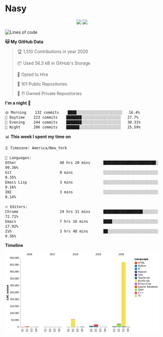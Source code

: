 # Nasy

<p align="center">
<img height="200" src="https://github-readme-stats.vercel.app/api?username=nasyxx&count_private=true&show_icons=true&theme=dracula&include_all_commits=true"/>
<img height="200" src="https://github-readme-stats.vercel.app/api/top-langs/?username=nasyxx&theme=dracula&hide=html,jupyter+notebook&count_private=true&show_icons=true"
</p>

<!--START_SECTION:waka-->
![Lines of code](https://img.shields.io/badge/From%20Hello%20World%20I've%20written-14.1%20million%20Lines%20of%20code-blue)

**🐱 My GitHub Data** 

> 🏆 1,510 Contributions in year 2020
 > 
> 📦 Used 56.3 kB in GitHub's Storage 
 > 
> 💼 Opted to Hire
 > 
> 📜 101 Public Repositories 
 > 
> 🔑 11 Owned Private Repositories 

**I'm a night 🦉** 

```text
🌞 Morning    132 commits    ████░░░░░░░░░░░░░░░░░░░░░   16.4% 
🌆 Daytime    223 commits    ███████░░░░░░░░░░░░░░░░░░   27.7% 
🌃 Evening    244 commits    ███████░░░░░░░░░░░░░░░░░░   30.31% 
🌙 Night      206 commits    ██████░░░░░░░░░░░░░░░░░░░   25.59%

```


📊 **This week I spent my time on** 

```text
⌚︎ Timezone: America/New_York

💬 Languages: 
Other                    40 hrs 20 mins      ████████████████████████░   99.36% 
Git                      8 mins              ░░░░░░░░░░░░░░░░░░░░░░░░░   0.35% 
Emacs Lisp               3 mins              ░░░░░░░░░░░░░░░░░░░░░░░░░   0.16% 
INI                      3 mins              ░░░░░░░░░░░░░░░░░░░░░░░░░   0.14%

🔥 Editors: 
Chrome                   29 hrs 31 mins      ██████████████████░░░░░░░   72.71% 
Emacs                    7 hrs 16 mins       ████░░░░░░░░░░░░░░░░░░░░░   17.92% 
Zsh                      3 hrs 48 mins       ██░░░░░░░░░░░░░░░░░░░░░░░   9.36%

```

**Timeline**

![Chart not found](https://github.com/nasyxx/nasyxx/blob/master/charts/bar_graph.png) 


<!--END_SECTION:waka-->

<!-- ![visitors](https://visitor-badge.laobi.icu/badge?page_id=nasyxx.nasyxx) -->
